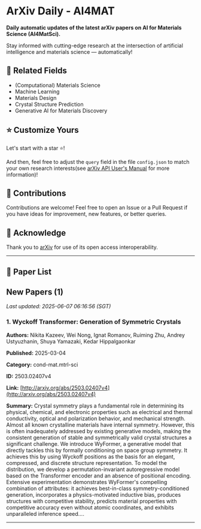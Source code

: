 # ArXiv Daily - AI4MAT

**Daily automatic updates of the latest arXiv papers on AI for Materials Science (AI4MatSci).** 

Stay informed with cutting-edge research at the intersection of artificial intelligence and materials science — automatically!

## :bookmark: Related Fields

- (Computational) Materials Science
- Machine Learning
- Materials Design
- Crystal Structure Prediction
- Generative AI for Materials Discovery

## :star: Customize Yours

Let's start with a star :star:!

And then, feel free to adjust the `query` field in the file `config.json` to match your own research interests(see [arXiv API User's Manual](https://info.arxiv.org/help/api/user-manual.html#51-details-of-query-construction) for more information)!

## :handshake: Contributions

Contributions are welcome!
 Feel free to open an Issue or a Pull Request if you have ideas for improvement, new features, or better queries.

## :blue_heart: ​Acknowledge

Thank you to [arXiv](https://arxiv.org/) for use of its open access interoperability.

---

## :scroll: Paper List


<!-- ARXIV_PAPERS_START -->

## New Papers (1)

*Last updated: 2025-06-07 06:16:56 (SGT)*

### 1. Wyckoff Transformer: Generation of Symmetric Crystals

**Authors:** Nikita Kazeev, Wei Nong, Ignat Romanov, Ruiming Zhu, Andrey Ustyuzhanin, Shuya Yamazaki, Kedar Hippalgaonkar

**Published:** 2025-03-04

**Category:** cond-mat.mtrl-sci

**ID:** 2503.02407v4

**Link:** [http://arxiv.org/abs/2503.02407v4](http://arxiv.org/abs/2503.02407v4)

**Summary:** Crystal symmetry plays a fundamental role in determining its physical,
chemical, and electronic properties such as electrical and thermal
conductivity, optical and polarization behavior, and mechanical strength.
Almost all known crystalline materials have internal symmetry. However, this is
often inadequately addressed by existing generative models, making the
consistent generation of stable and symmetrically valid crystal structures a
significant challenge. We introduce WyFormer, a generative model that directly
tackles this by formally conditioning on space group symmetry. It achieves this
by using Wyckoff positions as the basis for an elegant, compressed, and
discrete structure representation. To model the distribution, we develop a
permutation-invariant autoregressive model based on the Transformer encoder and
an absence of positional encoding. Extensive experimentation demonstrates
WyFormer's compelling combination of attributes: it achieves best-in-class
symmetry-conditioned generation, incorporates a physics-motivated inductive
bias, produces structures with competitive stability, predicts material
properties with competitive accuracy even without atomic coordinates, and
exhibits unparalleled inference speed....

---


<!-- ARXIV_PAPERS_END -->